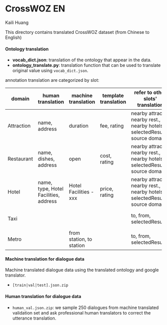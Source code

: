 # CrossWOZ EN

Kaili Huang

This directory contains translated CrossWOZ dataset (from Chinese to English)

#### Ontology translation

- **vocab_dict.json**: translation of the ontology that appear in the data.
- **ontology_translate.py**: translation function that can be used to translate original value using `vocab_dict.json`.

annotation translation are categorized by slot:

| domain     | human translation                     | machine translation      | template translation | refer to other slots' translation                            | don't translate        |
| ---------- | ------------------------------------- | ------------------------ | -------------------- | ------------------------------------------------------------ | ---------------------- |
| Attraction | name, address                         | duration                 | fee, rating          | nearby attract., nearby rest., nearby hotels, selectedResults, source domain | phone                  |
| Restaurant | name, dishes, address                 | open                     | cost, rating         | nearby attract., nearby rest., nearby hotels, selectedResults, source domain | phone                  |
| Hotel      | name, type, Hotel Facilities, address | Hotel Facilities - xxx   | price, rating        | nearby attract., nearby rest., nearby hotels, selectedResults, source domain | phone                  |
| Taxi       |                                       |                          |                      | to, from, selectedResults                                    | car type, plate number |
| Metro      |                                       | from station, to station |                      | to, from, selectedResults                                    |                        |



#### Machine translation for dialogue data

Machine translated dialogue data using the translated ontology and google translator.

- `[train|val|test].json.zip`



#### Human translation for dialogue data

- `human_val.json.zip`: we sample 250 dialogues from machine translated validation set and ask professional human translators to correct the utterance translation.

